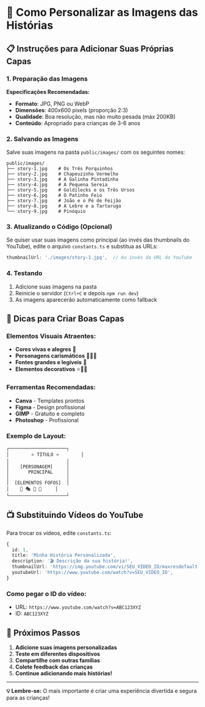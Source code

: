 # 🎨 Como Personalizar as Imagens das Histórias

## 📋 Instruções para Adicionar Suas Próprias Capas

### 1. Preparação das Imagens

**Especificações Recomendadas:**
- **Formato**: JPG, PNG ou WebP
- **Dimensões**: 400x600 pixels (proporção 2:3)
- **Qualidade**: Boa resolução, mas não muito pesada (máx 200KB)
- **Conteúdo**: Apropriado para crianças de 3-6 anos

### 2. Salvando as Imagens

Salve suas imagens na pasta `public/images/` com os seguintes nomes:

```
public/images/
├── story-1.jpg    # Os Três Porquinhos
├── story-2.jpg    # Chapeuzinho Vermelho
├── story-3.jpg    # A Galinha Pintadinha
├── story-4.jpg    # A Pequena Sereia
├── story-5.jpg    # Goldilocks e os Três Ursos
├── story-6.jpg    # O Patinho Feio
├── story-7.jpg    # João e o Pé de Feijão
├── story-8.jpg    # A Lebre e a Tartaruga
└── story-9.jpg    # Pinóquio
```

### 3. Atualizando o Código (Opcional)

Se quiser usar suas imagens como principal (ao invés das thumbnails do YouTube), 
edite o arquivo `constants.ts` e substitua as URLs:

```typescript
thumbnailUrl: './images/story-1.jpg',  // Ao invés da URL do YouTube
```

### 4. Testando

1. Adicione suas imagens na pasta
2. Reinicie o servidor (`Ctrl+C` e depois `npm run dev`)
3. As imagens aparecerão automaticamente como fallback

## 🎯 Dicas para Criar Boas Capas

### Elementos Visuais Atraentes:
- **Cores vivas e alegres** 🌈
- **Personagens carismáticos** 👧🐷🐺
- **Fontes grandes e legíveis** 📝
- **Elementos decorativos** ⭐🌟✨

### Ferramentas Recomendadas:
- **Canva** - Templates prontos
- **Figma** - Design profissional
- **GIMP** - Gratuito e completo
- **Photoshop** - Profissional

### Exemplo de Layout:
```
┌─────────────────────┐
│        ⭐ TÍTULO ⭐        │
│                     │
│    [PERSONAGEM]     │ 
│       PRINCIPAL     │
│                     │
│  [ELEMENTOS FOFOS]  │
│    🌟 🎭 🌈 🎪     │
└─────────────────────┘
```

## 📺 Substituindo Vídeos do YouTube

Para trocar os vídeos, edite `constants.ts`:

```typescript
{
  id: 1,
  title: 'Minha História Personalizada',
  description: '🎬 Descrição da sua história!',
  thumbnailUrl: 'https://img.youtube.com/vi/SEU_VIDEO_ID/maxresdefault.jpg',
  youtubeUrl: 'https://www.youtube.com/watch?v=SEU_VIDEO_ID',
}
```

### Como pegar o ID do vídeo:
- URL: `https://www.youtube.com/watch?v=ABC123XYZ`
- ID: `ABC123XYZ`

## 🚀 Próximos Passos

1. **Adicione suas imagens personalizadas**
2. **Teste em diferentes dispositivos**  
3. **Compartilhe com outras famílias**
4. **Colete feedback das crianças**
5. **Continue adicionando mais histórias!**

---

**💡 Lembre-se:** O mais importante é criar uma experiência divertida e segura para as crianças!